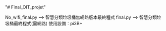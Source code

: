 "# Final_OIT_projet" 

No_wifi_final.py --> 智慧分類垃圾桶無網路版本最終程式
final.py --> 智慧分類垃圾桶最終程式(需網路)
使用設備：pi3B+

